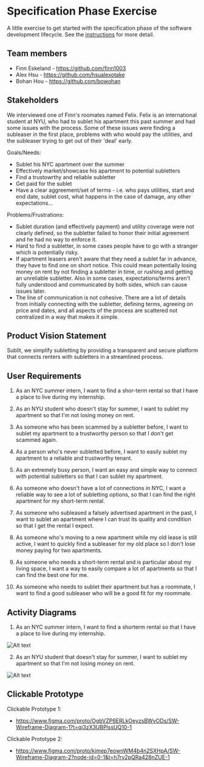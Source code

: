 # Specification Phase Exercise

A little exercise to get started with the specification phase of the software development lifecycle. See the [instructions](instructions.md) for more detail.

## Team members

* Finn Eskeland - https://github.com/finn1003
* Alex Hsu - https://github.com/hsualexotake 
* Bohan Hou - https://github.com/bowohan 

## Stakeholders

We interviewed one of Finn's roomates named Felix. Felix is an international student at NYU, who had to sublet his apartment this past summer and had some issues with the process. Some of these issues were finding a subleaser in the first place, problems with who would pay the utilities, and the subleaser trying to get out of their 'deal' early.

Goals/Needs: 
- Sublet his NYC apartment over the summer
- Effectively market/showcase his apartment to potential subletters
- Find a trustowrthy and reliable subletter
- Get paid for the sublet
- Have a clear aggreement/set of terms - i.e. who pays utilities, start and end date, sublet cost, what happens in the case of damage, any other expectations...

Problems/Frustrations: 
- Sublet duration (and effectively payment) and utility coverage were not clearly defined, so the subletter failed to honor their initial agreement and he had no way to enforce it.
- Hard to find a subletter, in some cases people have to go with a stranger which is potentially risky.
- If apartment leasers aren't aware that they need a sublet far in advance, they have to find one on short notice. This could mean potentially losing money on rent by  not finding a subletter in time, or rushing and getting an unreliable subletter. Also in some cases, expectations/terms aren't fully understood and communicated by both sides, which can cause issues later. 
- The line of communication is not cohesive. There are a lot of details from initially connecting with the subletter, defining terms, agreeing on price and dates, and all aspects of the process are scattered not centralized in a way that makes it simple.

## Product Vision Statement

Sublit, we simplify subletting by providing a transparent and secure platform that connects renters with subletters in a streamlined process.

## User Requirements


1. As an NYC summer intern, I want to find a shor-term rental so that I have a place to live during my internship.

2. As an NYU student who doesn't stay for summer, I want to sublet my apartment so that I'm not losing money on rent.

3. As someone who has been scammed by a subletter before, I want to sublet my apartment to a trustworthy person so that I don't get scammed again. 

4. As a person who's never subletted before, I want to easily sublet my apartment to a reliable and trustworthy tenant. 

5. As an extremely busy person, I want an easy and simple way to connect with potential subletters so that I can sublet my apartment.

6. As someone who doesn't have a lot of connections in NYC, I want a reliable way to see a lot of subletting options, so that I can find the right apartment for my short-term rental.

7. As someone who subleased a falsely advertised apartment in the past, I want to sublet an apartment where I can trust its quality and condition so that I get the rental I expect. 

8. As someone who's moving to a new apartment while my old lease is still active, I want to quickly find a subleaser for my old place so I don't lose money paying for two apartments. 

9. As someone who needs a short-term rental and is particular about my living space, I want a way to easily compare a lot of apartments so that I can find the best one for me. 

10. As someone who needs to sublet their apartment but has a roommate, I want to find a good subleaser who will be a good fit for my roommate. 


## Activity Diagrams


1. As an NYC summer intern, I want to find a shorterm rental so that I have a place to live during my internship.

![Alt text](<Screenshot 2024-09-24 at 8.40.00 PM.png>)

2. As an NYU student that doesn't stay for summer, I want to sublet my apartment so that I'm not losing money on rent.

![Alt text](<Screenshot 2024-09-24 at 8.40.25 PM.png>)

## Clickable Prototype

Clickable Prototype 1:
- https://www.figma.com/proto/OgbVZP6ERLkOeyzsBWvODs/SW-Wireframe-Diagram-1?t=qi3zX3UBPlssUQ10-1

Clickable Prototype 2:
- https://www.figma.com/proto/kjmep7eownWM4b4n2SXHpA/SW-Wireframe-Diagram-2?node-id=0-1&t=h7rv2pQRa428nZUE-1 
